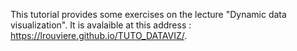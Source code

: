 This tutorial provides some exercises on the lecture "Dynamic data visualization". It is avalaible at this address :  <https://lrouviere.github.io/TUTO_DATAVIZ/>.
